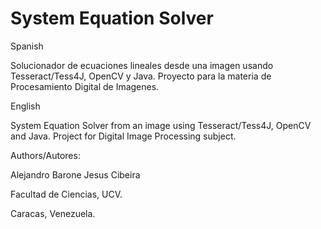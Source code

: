 # System Equation Solver
Spanish

Solucionador de ecuaciones lineales desde una imagen usando Tesseract/Tess4J, OpenCV y Java.
Proyecto para la materia de Procesamiento Digital de Imagenes.

English

System Equation Solver from an image using Tesseract/Tess4J, OpenCV and Java.
Project for Digital Image Processing subject.



Authors/Autores:

Alejandro Barone
Jesus Cibeira





Facultad de Ciencias, UCV.

Caracas, Venezuela.

